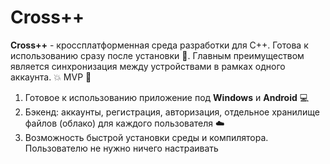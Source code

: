 # Cross++
**Cross++** - кроссплатформенная среда разработки для C++.
Готова к использованию сразу после установки :dash:. 
Главным преимуществом является синхронизация между устройствами в рамках одного аккаунта. :boom:
MVP :calendar:
1. Готовое к использованию приложение под **Windows** и **Android** :computer:
2. Бэкенд: аккаунты, регистрация, авторизация, отдельное хранилище файлов (облако) для каждого пользователя :cloud:
3. Возможность быстрой установки среды и компилятора. Пользователю не нужно ничего настраивать

